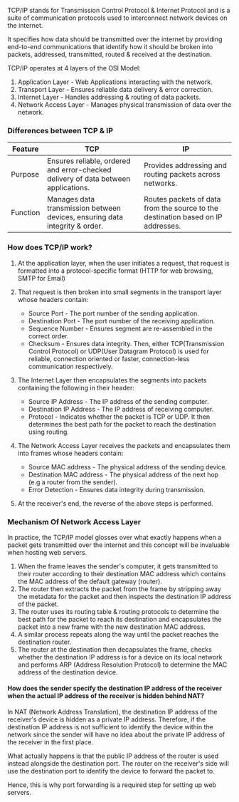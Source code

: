 TCP/IP stands for Transmission Control Protocol & Internet Protocol and is a suite of communication protocols used to interconnect network devices on the internet.

It specifies how data should be transmitted over the internet by providing end-to-end communications that identify how it should be broken into packets, addressed, transmitted, routed & received at the destination. 

TCP/IP operates at 4 layers of the OSI Model:
1) Application Layer - Web Applications interacting with the network.
2) Transport Layer - Ensures reliable data delivery & error correction.
3) Internet Layer - Handles addressing & routing of data packets.
4) Network Access Layer - Manages physical transmission of data over the network.

### Differences between TCP & IP

| Feature  | TCP                                                                                | IP                                                                               |
| -------- | ---------------------------------------------------------------------------------- | -------------------------------------------------------------------------------- |
| Purpose  | Ensures reliable, ordered and error-checked delivery of data between applications. | Provides addressing and routing packets across networks.                         |
| Function | Manages data transmission between devices, ensuring data integrity & order.        | Routes packets of data from the source to the destination based on IP addresses. |

### How does TCP/IP work?
1) At the application layer, when the user initiates a request, that request is formatted into a protocol-specific format (HTTP for web browsing, SMTP for Email)

2) That request is then broken into small segments in the transport layer whose headers contain:
	- Source Port - The port number of the sending application.
	- Destination Port - The port number of the receiving application.
	- Sequence Number - Ensures segment are re-assembled in the correct order.
	- Checksum - Ensures data integrity.
	Then, either TCP(Transmission Control Protocol) or UDP(User Datagram Protocol) is used for reliable, connection oriented or faster, connection-less communication respectively.
	
3) The Internet Layer then encapsulates the segments into packets containing the following in their header:
	 - Source IP Address - The IP address of the sending computer.
	 - Destination IP Address - The IP address of receiving computer.
	 - Protocol - Indicates whether the packet is TCP or UDP.
	 It then determines the best path for the packet to reach the destination using routing.
	 
4) The Network Access Layer receives the packets and encapsulates them into frames whose headers contain:
	- Source MAC address - The physical address of the sending device.
	- Destination MAC address - The physical address of the next hop (e.g a router from the sender).
	- Error Detection - Ensures data integrity during transmission.

5) At the receiver's end, the reverse of the above steps is performed.

### Mechanism Of Network Access Layer
In practice, the TCP/IP model glosses over what exactly happens when a packet gets transmitted over the internet and this concept will be invaluable when hosting web servers.

1) When the frame leaves the sender's computer, it gets transmitted to their router according to their destination MAC address which contains the MAC address of the default gateway (router).
2) The router then extracts the packet from the frame by stripping away the metadata for the packet and then inspects the destination IP address of the packet.
3) The router uses its routing table & routing protocols to determine the best path for the packet to reach its destination and encapsulates the packet into a new frame with the new destination MAC address.
4) A similar process repeats along the way until the packet reaches the destination router.
5) The router at the destination then decapsulates the frame, checks whether the destination IP address is for a device on its local network and performs ARP (Address Resolution Protocol) to determine the MAC address of the destination device.

#### How does the sender specify the destination IP address of the receiver when the actual IP address of the receiver is hidden behind NAT?
In NAT (Network Address Translation), the destination IP address of the receiver's device is hidden as a private IP address. Therefore, if the destination IP address is not sufficient to identify the device within the network since the sender will have no idea about the private IP address of the receiver in the first place.

What actually happens is that the public IP address of the router is used instead alongside the destination port. The router on the receiver's side will use the destination port to identify the device to forward the packet to.

Hence, this is why port forwarding is a required step for setting up web servers.